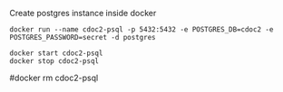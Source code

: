 Create postgres instance inside docker

```
docker run --name cdoc2-psql -p 5432:5432 -e POSTGRES_DB=cdoc2 -e POSTGRES_PASSWORD=secret -d postgres

docker start cdoc2-psql
docker stop cdoc2-psql
```
#docker rm cdoc2-psql